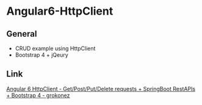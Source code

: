 # Angular6-HttpClient

## General

* CRUD example using HttpClient
* Bootstrap 4 + jQeury

## Link

[Angular 6 HttpClient \- Get/Post/Put/Delete requests \+ SpringBoot RestAPIs \+ Bootstrap 4 \- grokonez](https://grokonez.com/frontend/angular/angular-6/angular-6-httpclient-get-post-put-delete-requests-springboot-restapis-bootstrap-4)
